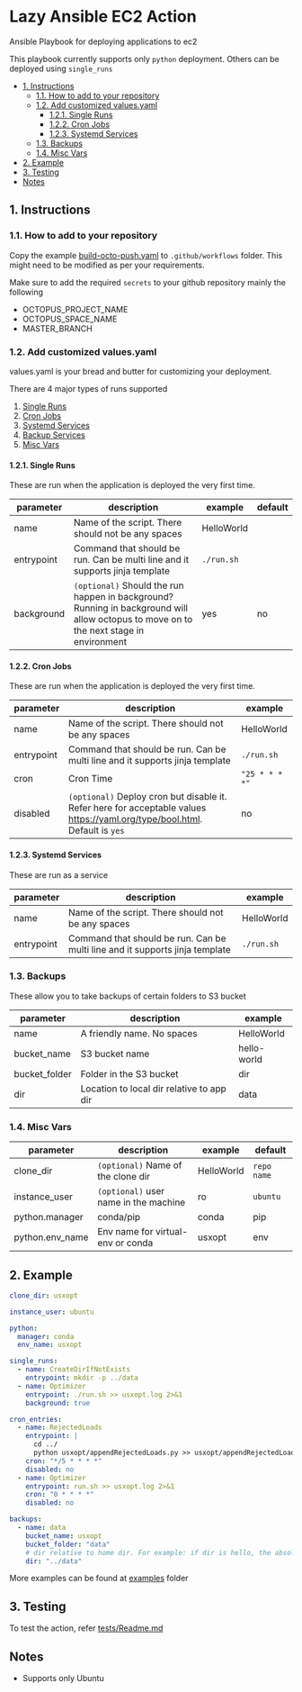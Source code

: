 # Lazy Ansible EC2 Action <!-- omit in toc -->

Ansible Playbook for deploying applications to ec2

This playbook currently supports only `python` deployment. Others can be deployed using `single_runs`

- [1. Instructions](#1-instructions)
  - [1.1. How to add to your repository](#11-how-to-add-to-your-repository)
  - [1.2. Add customized values.yaml](#12-add-customized-valuesyaml)
    - [1.2.1. Single Runs](#121-single-runs)
    - [1.2.2. Cron Jobs](#122-cron-jobs)
    - [1.2.3. Systemd Services](#123-systemd-services)
  - [1.3. Backups](#13-backups)
  - [1.4. Misc Vars](#14-misc-vars)
- [2. Example](#2-example)
- [3. Testing](#3-testing)
- [Notes](#notes)

## 1. Instructions

### 1.1. How to add to your repository

Copy the example [build-octo-push.yaml](examples\.github\workflows\build-octo-push.yaml) to `.github/workflows` folder. This might need to be modified as per your requirements.

Make sure to add the required `secrets` to your github repository mainly the following

- OCTOPUS_PROJECT_NAME
- OCTOPUS_SPACE_NAME
- MASTER_BRANCH

### 1.2. Add customized values.yaml

values.yaml is your bread and butter for customizing your deployment.

There are 4 major types of runs supported

1. [Single Runs](#Single-Runs)
2. [Cron Jobs](#Cron-Jobs)
3. [Systemd Services](#Systemd-Services)
4. [Backup Services](#Backup-Services)
5. [Misc Vars](#Misc-Vars)

#### 1.2.1. Single Runs

These are run when the application is deployed the very first time.

| parameter  | description                                                                                                                            | example    | default |
| ---------- | -------------------------------------------------------------------------------------------------------------------------------------- | ---------- | ------- |
| name       | Name of the script. There should not be any spaces                                                                                     | HelloWorld |         |
| entrypoint | Command that should be run. Can be multi line and it supports jinja template                                                           | `./run.sh` |         |
| background | `(optional)` Should the run happen in background? Running in background will allow octopus to move on to the next stage in environment | yes        | no      |

#### 1.2.2. Cron Jobs

These are run when the application is deployed the very first time.

| parameter  | description                                                                                                                   | example        |
| ---------- | ----------------------------------------------------------------------------------------------------------------------------- | -------------- |
| name       | Name of the script. There should not be any spaces                                                                            | HelloWorld     |
| entrypoint | Command that should be run. Can be multi line and it supports jinja template                                                  | `./run.sh`     |
| cron       | Cron Time                                                                                                                     | `"25 * * * *"` |
| disabled   | `(optional)` Deploy cron but disable it. Refer here for acceptable values <https://yaml.org/type/bool.html>. Default is `yes` | no             |

#### 1.2.3. Systemd Services

These are run as a service

| parameter  | description                                                                  | example    |
| ---------- | ---------------------------------------------------------------------------- | ---------- |
| name       | Name of the script. There should not be any spaces                           | HelloWorld |
| entrypoint | Command that should be run. Can be multi line and it supports jinja template | `./run.sh` |

### 1.3. Backups

These allow you to take backups of certain folders to S3 bucket

| parameter     | description                               | example     |
| ------------- | ----------------------------------------- | ----------- |
| name          | A friendly name. No spaces                | HelloWorld  |
| bucket_name   | S3 bucket name                            | hello-world |
| bucket_folder | Folder in the S3 bucket                   | dir         |
| dir           | Location to local dir relative to app dir | data        |

### 1.4. Misc Vars

| parameter       | description                           | example    | default     |
| --------------- | ------------------------------------- | ---------- | ----------- |
| clone_dir       | `(optional)` Name of the clone dir    | HelloWorld | `repo name` |
| instance_user   | `(optional)` user name in the machine | ro         | `ubuntu`    |
| python.manager  | conda/pip                             | conda      | pip         |
| python.env_name | Env name for virtual-env or conda     | usxopt     | env         |

## 2. Example

```yaml
clone_dir: usxopt

instance_user: ubuntu

python:
  manager: conda
  env_name: usxopt

single_runs:
  - name: CreateDirIfNotExists
    entrypoint: mkdir -p ../data
  - name: Optimizer
    entrypoint: ./run.sh >> usxopt.log 2>&1
    background: true

cron_entries:
  - name: RejectedLoads
    entrypoint: |
      cd ../
      python usxopt/appendRejectedLoads.py >> usxopt/appendRejectedLoads.log 2>&1
    cron: "*/5 * * * *"
    disabled: no
  - name: Optimizer
    entrypoint: run.sh >> usxopt.log 2>&1
    cron: "0 * * * *"
    disabled: no

backups:
  - name: data
    bucket_name: usxopt
    bucket_folder: "data"
    # dir relative to home dir. For example: if dir is hello, the absolute dir is /home/ubuntu/hello
    dir: "../data"
```

More examples can be found at [examples](examples) folder

## 3. Testing

To test the action, refer [tests/Readme.md](tests/README.md)

## Notes

- Supports only Ubuntu
